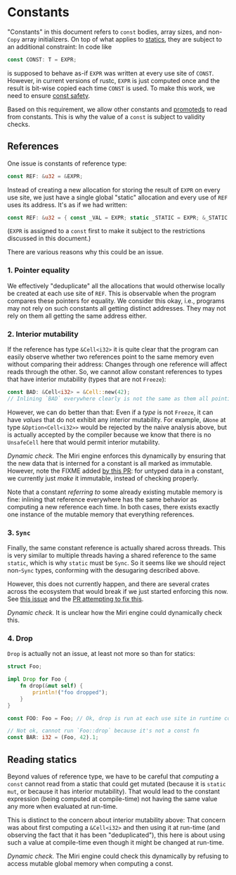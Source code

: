 # Constants

"Constants" in this document refers to `const` bodies, array sizes, and non-`Copy` array initializers.
On top of what applies to [statics](static.md), they are subject to an additional constraint: In code like
```rust
const CONST: T = EXPR;
```
is supposed to behave as-if `EXPR` was written at every use site of `CONST`.
However, in current versions of rustc, `EXPR` is just computed once and the result is bit-wise copied each time `CONST` is used.
To make this work, we need to ensure [const safety](const_safety.md).

Based on this requirement, we allow other constants and [promoteds](promotion.md) to read from constants.
This is why the value of a `const` is subject to validity checks.

## References

One issue is constants of reference type:
```rust
const REF: &u32 = &EXPR;
```
Instead of creating a new allocation for storing the result of `EXPR` on every
use site, we just have a single global "static" allocation and every use of
`REF` uses its address.  It's as if we had written:
```rust
const REF: &u32 = { const _VAL = EXPR; static _STATIC = EXPR; &_STATIC };
```
(`EXPR` is assigned to a `const` first to make it subject to the restrictions
discussed in this document.)

There are various reasons why this could be an issue.

### 1. Pointer equality

We effectively "deduplicate" all the allocations that would otherwise locally be
created at each use site of `REF`.  This is observable when the program compares
these pointers for equality.  We consider this okay, i.e., programs may not rely
on such constants all getting distinct addresses.  They may not rely on them all
getting the same address either.

### 2. Interior mutability

If the reference has type `&Cell<i32>` it is quite clear that the program can
easily observe whether two references point to the same memory even without
comparing their address: Changes through one reference will affect reads through
the other.  So, we cannot allow constant references to types that have interior
mutability (types that are not `Freeze`):

```rust
const BAD: &Cell<i32> = &Cell::new(42);
// Inlining `BAD` everywhere clearly is not the same as them all pointing to the same thing.
```

However, we can do better than that: Even if a *type* is not `Freeze`, it can
have *values* that do not exhibit any interior mutability.  For example, `&None`
at type `&Option<Cell<i32>>` would be rejected by the naive analysis above, but
is actually accepted by the compiler because we know that there is no
`UnsafeCell` here that would permit interior mutability.

*Dynamic check.* The Miri engine enforces this dynamically by ensuring that the
new data that is interned for a constant is all marked as immutable. However,
note the FIXME added [by this PR](https://github.com/rust-lang/rust/pull/63955):
for untyped data in a constant, we currently just *make* it immutable, instead
of checking properly.

Note that a constant *referring to* some already existing mutable memory is
fine: inlining that reference everywhere has the same behavior as computing a
new reference each time.  In both cases, there exists exactly one instance of
the mutable memory that everything references.

### 3. `Sync`

Finally, the same constant reference is actually shared across threads.  This is
very similar to multiple threads having a shared reference to the same `static`,
which is why `static` must be `Sync`.  So it seems like we should reject
non-`Sync` types, conforming with the desugaring described above.

However, this does not currently happen, and there are several crates across the
ecosystem that would break if we just started enforcing this now. See
[this issue](https://github.com/rust-lang/rust/issues/49206) and the
[PR attempting to fix this](https://github.com/rust-lang/rust/pull/54424/).

*Dynamic check.* It is unclear how the Miri engine could dynamically check this.

### 4. Drop

`Drop` is actually not an issue, at least not more so than for statics:

```rust
struct Foo;

impl Drop for Foo {
    fn drop(&mut self) {
        println!("foo dropped");
    }
}

const FOO: Foo = Foo; // Ok, drop is run at each use site in runtime code

// Not ok, cannot run `Foo::drop` because it's not a const fn
const BAR: i32 = (Foo, 42).1;
```

## Reading statics

Beyond values of reference type, we have to be careful that *computing* a
`const` cannot read from a static that could get mutated (because it is `static
mut`, or because it has interior mutability).  That would lead to the constant
expression (being computed at compile-time) not having the same value any more
when evaluated at run-time.

This is distinct to the concern about interior mutability above: That concern
was about first computing a `&Cell<i32>` and then using it at run-time (and
observing the fact that it has been "deduplicated"), this here is about using
such a value at compile-time even though it might be changed at run-time.

*Dynamic check.* The Miri engine could check this dynamically by refusing to
access mutable global memory when computing a const.
